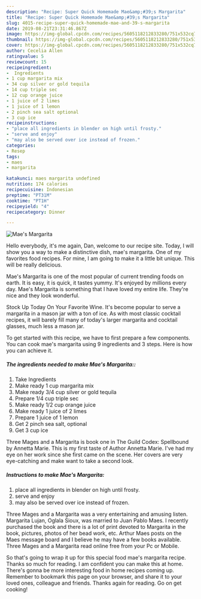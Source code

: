 ```yaml
---
description: "Recipe: Super Quick Homemade Mae&amp;#39;s Margarita"
title: "Recipe: Super Quick Homemade Mae&amp;#39;s Margarita"
slug: 4015-recipe-super-quick-homemade-mae-and-39-s-margarita
date: 2019-08-21T23:31:46.867Z
image: https://img-global.cpcdn.com/recipes/5605118212833280/751x532cq70/maes-margarita-recipe-main-photo.jpg
thumbnail: https://img-global.cpcdn.com/recipes/5605118212833280/751x532cq70/maes-margarita-recipe-main-photo.jpg
cover: https://img-global.cpcdn.com/recipes/5605118212833280/751x532cq70/maes-margarita-recipe-main-photo.jpg
author: Cecelia Allen
ratingvalue: 5
reviewcount: 15
recipeingredient:
-  Ingredients
- 1 cup margarita mix
- 34 cup silver or gold tequila
- 14 cup triple sec
- 12 cup orange juice
- 1 juice of 2 limes
- 1 juice of 1 lemon
- 2 pinch sea salt optional
- 3 cup ice
recipeinstructions:
- "place all ingredients in blender on high until frosty."
- "serve and enjoy"
- "may also be served over ice instead of frozen."
categories:
- Resep
tags:
- maes
- margarita

katakunci: maes margarita undefined
nutrition: 174 calories
recipecuisine: Indonesian
preptime: "PT31M"
cooktime: "PT1H"
recipeyield: "4"
recipecategory: Dinner

---
```



![Mae&#39;s Margarita](https://img-global.cpcdn.com/recipes/5605118212833280/751x532cq70/maes-margarita-recipe-main-photo.jpg)

Hello everybody, it's me again, Dan, welcome to our recipe site. Today, I will show you a way to make a distinctive dish, mae&#39;s margarita. One of my favorites food recipes. For mine, I am going to make it a little bit unique. This will be really delicious.

Mae&#39;s Margarita is one of the most popular of current trending foods on earth. It is easy, it is quick, it tastes yummy. It's enjoyed by millions every day. Mae&#39;s Margarita is something that I have loved my entire life. They're nice and they look wonderful.

Stock Up Today On Your Favorite Wine. It&#39;s become popular to serve a margarita in a mason jar with a ton of ice. As with most classic cocktail recipes, it will barely fill many of today&#39;s larger margarita and cocktail glasses, much less a mason jar.


To get started with this recipe, we have to first prepare a few components. You can cook mae&#39;s margarita using 9 ingredients and 3 steps. Here is how you can achieve it.

##### The ingredients needed to make Mae&#39;s Margarita::

1. Take  Ingredients
1. Make ready 1 cup margarita mix
1. Make ready 3/4 cup silver or gold tequila
1. Prepare 1/4 cup triple sec
1. Make ready 1/2 cup orange juice
1. Make ready 1 juice of 2 limes
1. Prepare 1 juice of 1 lemon
1. Get 2 pinch sea salt, optional
1. Get 3 cup ice


Three Mages and a Margarita is book one in The Guild Codex: Spellbound by Annetta Marie. This is my first taste of Author Annetta Marie. I&#39;ve had my eye on her work since she first came on the scene. Her covers are very eye-catching and make want to take a second look. 

##### Instructions to make Mae&#39;s Margarita:

1. place all ingredients in blender on high until frosty.
1. serve and enjoy
1. may also be served over ice instead of frozen.


Three Mages and a Margarita was a very entertaining and amusing listen. Margarita Lujan, Oglala Sioux, was married to Juan Pablo Maes. I recently purchased the book and there is a lot of print devoted to Margarita in the book, pictures, photos of her bead work, etc. Arthur Maes posts on the Maes message board and I believe he may have a few books available. Three Mages and a Margarita read online free from your Pc or Mobile. 

So that's going to wrap it up for this special food mae&#39;s margarita recipe. Thanks so much for reading. I am confident you can make this at home. There's gonna be more interesting food in home recipes coming up. Remember to bookmark this page on your browser, and share it to your loved ones, colleague and friends. Thanks again for reading. Go on get cooking!
